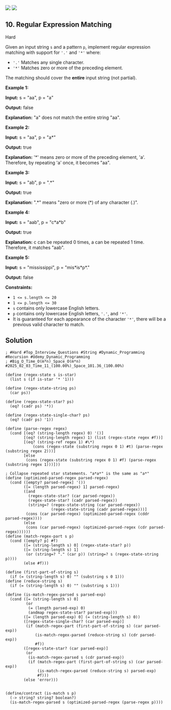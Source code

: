 [![](https://img.shields.io/github/stars/LeetCode-in-Racket/LeetCode-in-Racket?label=Stars&style=flat-square)](https://github.com/LeetCode-in-Racket/LeetCode-in-Racket)
[![](https://img.shields.io/github/forks/LeetCode-in-Racket/LeetCode-in-Racket?label=Fork%20me%20on%20GitHub%20&style=flat-square)](https://github.com/LeetCode-in-Racket/LeetCode-in-Racket/fork)

## 10\. Regular Expression Matching

Hard

Given an input string `s` and a pattern `p`, implement regular expression matching with support for `'.'` and `'*'` where:

*   `'.'` Matches any single character.
*   `'*'` Matches zero or more of the preceding element.

The matching should cover the **entire** input string (not partial).

**Example 1:**

**Input:** s = "aa", p = "a"

**Output:** false

**Explanation:** "a" does not match the entire string "aa". 

**Example 2:**

**Input:** s = "aa", p = "a\*"

**Output:** true

**Explanation:** '\*' means zero or more of the preceding element, 'a'. Therefore, by repeating 'a' once, it becomes "aa". 

**Example 3:**

**Input:** s = "ab", p = ".\*"

**Output:** true

**Explanation:** ".\*" means "zero or more (\*) of any character (.)". 

**Example 4:**

**Input:** s = "aab", p = "c\*a\*b"

**Output:** true

**Explanation:** c can be repeated 0 times, a can be repeated 1 time. Therefore, it matches "aab". 

**Example 5:**

**Input:** s = "mississippi", p = "mis\*is\*p\*."

**Output:** false 

**Constraints:**

*   `1 <= s.length <= 20`
*   `1 <= p.length <= 30`
*   `s` contains only lowercase English letters.
*   `p` contains only lowercase English letters, `'.'`, and `'*'`.
*   It is guaranteed for each appearance of the character `'*'`, there will be a previous valid character to match.

## Solution

```racket
; #Hard #Top_Interview_Questions #String #Dynamic_Programming #Recursion #Udemy_Dynamic_Programming
; #Big_O_Time_O(m*n)_Space_O(m*n) #2025_02_03_Time_11_(100.00%)_Space_101.36_(100.00%)

(define (regex-state s is-star)
  (list s (if is-star '* '1)))

(define (regex-state-string ps)
  (car ps))

(define (regex-state-star? ps)
  (eq? (cadr ps) '*))

(define (regex-state-single-char? ps)
  (eq? (cadr ps) '1))

(define (parse-regex regex)
  (cond [(eq? (string-length regex) 0) '()]
        [(eq? (string-length regex) 1) (list (regex-state regex #f))]
        [(eq? (string-ref regex 1) #\*)
            (cons (regex-state (substring regex 0 1) #t) (parse-regex (substring regex 2)))]
        [else
         (cons (regex-state (substring regex 0 1) #f) (parse-regex (substring regex 1)))]))

; Collapse repeated star statements. "a*a*" is the same as "a*"
(define (optimized-parsed-regex parsed-regex)
  (cond ([empty? parsed-regex] '())
        ([= (length parsed-regex) 1] parsed-regex)
        ([and
          (regex-state-star? (car parsed-regex))
          (regex-state-star? (cadr parsed-regex))
          (string=? (regex-state-string (car parsed-regex))
                    (regex-state-string (cadr parsed-regex)))]                
         (cons (car parsed-regex) (optimized-parsed-regex (cddr parsed-regex))))
        (else
         (cons (car parsed-regex) (optimized-parsed-regex (cdr parsed-regex))))))
(define (match-regex-part s p)
  (cond ([empty? p] #f)
        ([= (string-length s) 0] (regex-state-star? p))
        ([= (string-length s) 1]
         (or (string=? "." (car p)) (string=? s (regex-state-string p))))
        (else #f)))

(define (first-part-of-string s)
  (if (= (string-length s) 0) "" (substring s 0 1)))
(define (reduce-string s)
  (if (= (string-length s) 0) "" (substring s 1)))

(define (is-match-regex-parsed s parsed-exp)
  (cond ([= (string-length s) 0]
         (or
          (= (length parsed-exp) 0)
          (andmap regex-state-star? parsed-exp)))
        ([= (length parsed-exp) 0] (= (string-length s) 0))
        ([regex-state-single-char? (car parsed-exp)]
         (if (match-regex-part (first-part-of-string s) (car parsed-exp))
             (is-match-regex-parsed (reduce-string s) (cdr parsed-exp))
             #f))             
        ([regex-state-star? (car parsed-exp)]
         (or
          (is-match-regex-parsed s (cdr parsed-exp))
          (if (match-regex-part (first-part-of-string s) (car parsed-exp))
              (is-match-regex-parsed (reduce-string s) parsed-exp)
              #f)))            
        (else 'error)))
        

(define/contract (is-match s p)
  (-> string? string? boolean?)
  (is-match-regex-parsed s (optimized-parsed-regex (parse-regex p))))
```